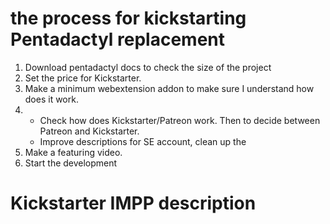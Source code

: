 # the process for kickstarting Pentadactyl replacement

1. Download pentadactyl docs to check the size of the project
2. Set the price for Kickstarter.
3. Make a minimum webextension addon to make sure I understand how does it work.
4. * Check how does Kickstarter/Patreon work. Then to decide between Patreon and Kickstarter.
   * Improve descriptions for SE account, clean up the
5. Make a featuring video.
6. Start the development

# Kickstarter IMPP description
